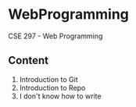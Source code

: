 # WebProgramming
CSE 297 - Web Programming
## Content ##
1. Introduction to Git
2. Introduction to Repo
3. I don't know how to write
